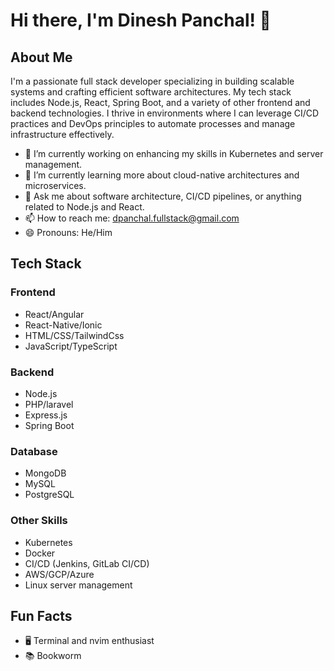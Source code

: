 # Hi there, I'm Dinesh Panchal! 👋

## About Me

I'm a passionate full stack developer specializing in building scalable systems and crafting efficient software architectures. My tech stack includes Node.js, React, Spring Boot, and a variety of other frontend and backend technologies. I thrive in environments where I can leverage CI/CD practices and DevOps principles to automate processes and manage infrastructure effectively.

- 🔭 I’m currently working on enhancing my skills in Kubernetes and server management.
- 🌱 I’m currently learning more about cloud-native architectures and microservices.
- 💬 Ask me about software architecture, CI/CD pipelines, or anything related to Node.js and React.
- 📫 How to reach me: [dpanchal.fullstack@gmail.com](mailto:dpanchal.fullstack@gmail.com)
- 😄 Pronouns: He/Him

## Tech Stack

### Frontend

- React/Angular
- React-Native/Ionic
- HTML/CSS/TailwindCss
- JavaScript/TypeScript

### Backend

- Node.js
- PHP/laravel
- Express.js
- Spring Boot

### Database

- MongoDB
- MySQL
- PostgreSQL

### Other Skills

- Kubernetes
- Docker
- CI/CD (Jenkins, GitLab CI/CD)
- AWS/GCP/Azure
- Linux server management

## Fun Facts

- 🖥️ Terminal and nvim enthusiast
- 📚 Bookworm

